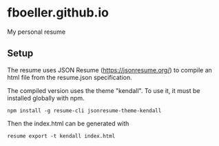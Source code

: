 # fboeller.github.io
My personal resume

## Setup

The resume uses JSON Resume (https://jsonresume.org/) to compile an html file from the resume.json specification.

The compiled version uses the theme "kendall".
To use it, it must be installed globally with npm.
  
  `npm install -g resume-cli jsonresume-theme-kendall`
  
Then the index.html can be generated with

  `resume export -t kendall index.html`

